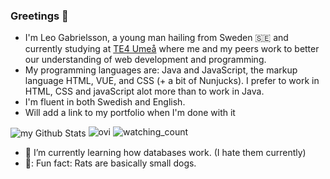 ### Greetings 👋

- I'm Leo Gabrielsson, a young man hailing from Sweden 🇸🇪 and currently studying at [TE4 Umeå](https://github.com/TE4-Umea) where me and my peers work to better our understanding of web development and programming.
- My programming languages are: Java and JavaScript, the markup language HTML, VUE, and CSS (+ a bit of Nunjucks). I prefer to work in HTML, CSS and javaScript alot more than to work in Java.
- I'm fluent in both Swedish and English.
- Will add a link to my portfolio when I'm done with it

<img align="center" src="https://github-readme-stats.vercel.app/api?username=LeoGabrielsson&include_all_commits=true&count_private=true&show_icons=true&line_height=20&title_color=FFD700&icon_color=FFD700&text_color=FCFBF9&bg_color=0,000000,724B9B" alt="my Github Stats"/>
<img src="https://github-readme-stats.vercel.app/api/top-langs?username=LeoGabrielsson&show_icons=true&locale=en&layout=compact&theme=chartreuse-dark" alt="ovi" />

<img src="https://widgetbite.com/stats/{LeoGabrielsson}" alt="watching_count" />

- 🌱 I’m currently learning how databases work. (I hate them currently) 
- 🐀: Fun fact: Rats are basically small dogs.
<!--

Here are some ideas to get you started:

- 🔭 I’m currently working on ...
- 👯 I’m looking to collaborate on ...
- 🤔 I’m looking for help with ...
- 💬 Ask me about ...
- 📫 How to reach me: ...
- 😄 Pronouns: ...
-->
